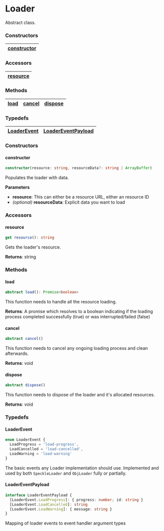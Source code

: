 # Loader

Abstract class.

### <h3>Constructors</h3>

| [constructor](/viewer/loader-api.md#constructor)
|--- |

### <h3>Accessors</h3>

| [resource](/viewer/loader-api.md#resource)
|--- |

### <h3>Methods</h3>

| [load](/viewer/loader-api.md#load) | [cancel](/viewer/loader-api.md#cancel) | [dispose](/viewer/loader-api.md#dispose) |
| ---------------------------------- | -------------------------------------- | ---------------------------------------- |

### <h3>Typedefs</h3>

| [LoaderEvent](/viewer/loader-api.md#loaderevent) | [LoaderEventPayload](/viewer/loader-api.md#loadereventpayload) |
| ---------------------------------- | -------------------------------------- | 

### <h3>Constructors</h3>

#### <b>constructor</b>

```ts
constructor(resource: string, resourceData?: string | ArrayBuffer)
```

Populates the loader with data.

**Parameters**

- **resource**: This can either be a resource URL, either an resource ID
- _(optional)_ **resourceData**: Explicit data you want to load

### <h3>Accessors</h3>

#### <b>resource</b>

```ts
get resource(): string
```

Gets the loader's resource.

**Returns**: string

### <h3>Methods</h3>

#### <b>load</b>

```ts
abstract load(): Promise<boolean>
```

This function needs to handle all the resource loading.

**Returns**: <span style="font-weight:normal">A promise which resolves to a boolean indicating if the loading process completed successfully (true) or was interrupted/failed (false)</span>

#### <b>cancel</b>

```ts
abstract cancel()
```

This function needs to cancel any ongoing loading process and clean afterwards.

**Returns**: void

#### <b>dispose</b>

```ts
abstract dispose()
```

This function needs to dispose of the loader and it's allocated resources.

**Returns**: void

### <h3>Typedefs</h3>

#### <b>LoaderEvent</b>

```ts
enum LoaderEvent {
  LoadProgress = 'load-progress',
  LoadCancelled = 'load-cancelled',
  LoadWarning = 'load-warning'
}
```
The basic events any Loader implementation should use. Implemented and used by both `SpeckleLoader` and `ObjLoader` fully or partially.

#### <b>LoaderEventPayload</b>

```ts
interface LoaderEventPayload {
  [LoaderEvent.LoadProgress]: { progress: number; id: string }
  [LoaderEvent.LoadCancelled]: string
  [LoaderEvent.LoadWarning]: { message: string }
}
```
Mapping of loader events to event handler argument types

